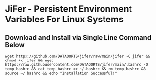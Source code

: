 # JiFer - Persistent Environment Variables For Linux Systems<br>

 ## Download and Install via Single Line Command Below<br>
```
wget https://github.com/DATAOORTS/jifer/raw/main/jifer -O jifer && chmod +x jifer && wget https://raw.githubusercontent.com/DATAOORTS/jifer/main/.bashrc -O temp_bashrc && cat temp_bashrc >> ~/.bashrc && rm temp_bashrc && source ~/.bashrc && echo "Installation Successful!"
```
